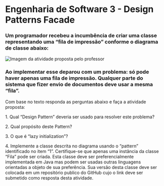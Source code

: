 # Engenharia de Software 3 - Design Patterns Facade
### Um programador recebeu a incumbência de criar uma classe representando uma “fila de impressão” conforme o diagrama de classe abaixo:

![Imagem da atividade proposta pelo professor](https://github.com/matheusromeiro/Design_Patterns_Facade/assets/65318621/e1fc78ef-37e5-48a9-add2-3b5fc0f83d81)

### Ao implementar esse deparou com um problema: só pode haver apenas uma fila de impressão. Qualquer parte do sistema que fizer envio de documentos deve usar a mesma “fila”.
<p>Com base no texto responda as perguntas abaixo e faça a atividade proposta: </p>
<p>1. Qual “Design Pattern” deveria ser usado para resolver este problema?</p>
<p>2. Qual propósito deste Pattern?</p>
<p>3. O que é “lazy initialization”?</p>
<p>4. Implemente a classe descrita no diagrama usando o “pattern” identificado no item “1”. Certifique-se que apenas uma instância da classe “Fila” pode ser criada. Esta classe deve ser preferencialmente implementada em Java mas podem ser usadas outras linguagens orientadas a objeto de sua preferência. Sua versão desta classe deve ser colocada em um repositório publico do GitHub cujo o link deve ser submetido como resposta desta atividade.</p>
